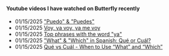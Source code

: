 
#### Youtube videos I have watched on Butterfly recently

- 01/15/2025 ["Puedo" & "Puedes"](https://www.youtube.com/watch?v=k1rlyYA2ePY)
- 01/15/2025 [Voy, ya voy, ya me voy](https://www.youtube.com/watch?v=4hj659dYk7A)
- 01/15/2025 [Top phrases with the word "ya"](https://www.youtube.com/watch?v=Hb-vdn70f4s)
- 01/15/2025 ["What" & "Which" in Spanish: Qué or Cuál?](https://www.youtube.com/watch?v=HrFcKURo67s)
- 01/15/2025 [Qué vs Cuál - When to Use “What” and “Which”](https://www.youtube.com/watch?v=Mi0Zyq610AQ)
